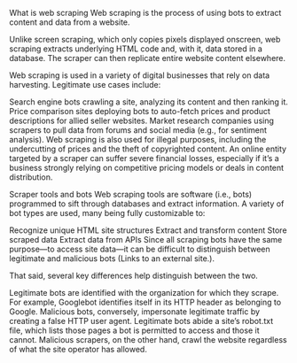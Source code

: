 What is web scraping
Web scraping is the process of using bots to extract content and data from a website.

Unlike screen scraping, which only copies pixels displayed onscreen, web scraping extracts underlying HTML code and, with it, data stored in a database. The scraper can then replicate entire website content elsewhere.

Web scraping is used in a variety of digital businesses that rely on data harvesting. Legitimate use cases include:

Search engine bots crawling a site, analyzing its content and then ranking it.
Price comparison sites deploying bots to auto-fetch prices and product descriptions for allied seller websites.
Market research companies using scrapers to pull data from forums and social media (e.g., for sentiment analysis).
Web scraping is also used for illegal purposes, including the undercutting of prices and the theft of copyrighted content. An online entity targeted by a scraper can suffer severe financial losses, especially if it’s a business strongly relying on competitive pricing models or deals in content distribution.

Scraper tools and bots
Web scraping tools are software (i.e., bots) programmed to sift through databases and extract information. A variety of bot types are used, many being fully customizable to:

Recognize unique HTML site structures
Extract and transform content
Store scraped data
Extract data from APIs
Since all scraping bots have the same purpose—to access site data—it can be difficult to distinguish between legitimate and malicious bots (Links to an external site.).

That said, several key differences help distinguish between the two.

Legitimate bots are identified with the organization for which they scrape. For example, Googlebot identifies itself in its HTTP header as belonging to Google. Malicious bots, conversely, impersonate legitimate traffic by creating a false HTTP user agent.
Legitimate bots abide a site’s robot.txt file, which lists those pages a bot is permitted to access and those it cannot. Malicious scrapers, on the other hand, crawl the website regardless of what the site operator has allowed.